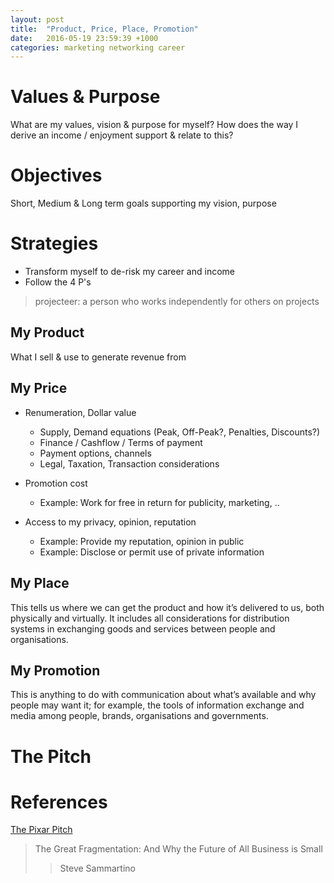 ```yaml
---
layout: post
title:  "Product, Price, Place, Promotion"
date:   2016-05-19 23:59:39 +1000
categories: marketing networking career
---
```

# Values & Purpose

What are my values, vision & purpose for myself?
How does the way I derive an income / enjoyment support & relate to this?

# Objectives

Short, Medium & Long term goals supporting my vision, purpose

# Strategies

* Transform myself to de-risk my career and income
* Follow the 4 P's

>projecteer: a person who works independently for others on projects

## My Product

What I sell & use to generate revenue from

## My Price

* Renumeration, Dollar value
    * Supply, Demand equations (Peak, Off-Peak?, Penalties, Discounts?)
    * Finance / Cashflow / Terms of payment
    * Payment options, channels
    * Legal, Taxation, Transaction considerations

* Promotion cost 
    * Example: Work for free in return for publicity, marketing, ..

* Access to my privacy, opinion, reputation
    * Example: Provide my reputation, opinion in public
    * Example: Disclose or permit use of private information

## My Place

This tells us where we can get the product and how it’s delivered to us, both physically and virtually. It includes all considerations for distribution systems in exchanging goods and services between people and organisations.


## My Promotion 

This is anything to do with communication about what’s available and why people may want it; for example, the tools of information exchange and media among people, brands, organisations and governments.


# The Pitch

# References

[The Pixar Pitch](http://www.workingdifferently.org/working-differently-blog/the-pixar-pitch-telling-your-story-crisply-and-with-clarity-in-order-to-compel-action)
> The Great Fragmentation: And Why the Future of All Business is Small
>> Steve Sammartino

